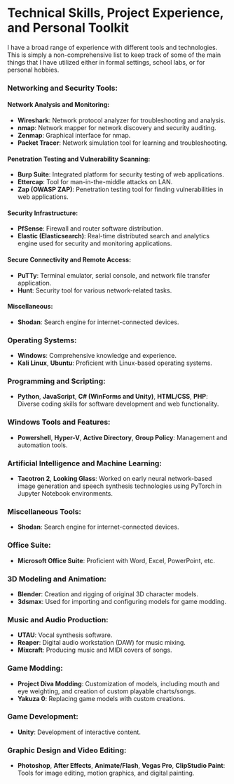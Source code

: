 # Technical Skills, Project Experience, and Personal Toolkit

I have a broad range of experience with different tools and technologies. This is simply a non-comprehensive list to keep track of some of the main things that I have utilized either in formal settings, school labs, or for personal hobbies.

### Networking and Security Tools:

#### Network Analysis and Monitoring:
- **Wireshark**: Network protocol analyzer for troubleshooting and analysis.
- **nmap**: Network mapper for network discovery and security auditing.
- **Zenmap**: Graphical interface for nmap.
- **Packet Tracer**: Network simulation tool for learning and troubleshooting.

#### Penetration Testing and Vulnerability Scanning:
- **Burp Suite**: Integrated platform for security testing of web applications.
- **Ettercap**: Tool for man-in-the-middle attacks on LAN.
- **Zap (OWASP ZAP)**: Penetration testing tool for finding vulnerabilities in web applications.

#### Security Infrastructure:
- **PfSense**: Firewall and router software distribution.
- **Elastic (Elasticsearch)**: Real-time distributed search and analytics engine used for security and monitoring applications.

#### Secure Connectivity and Remote Access:
- **PuTTy**: Terminal emulator, serial console, and network file transfer application.
- **Hunt**: Security tool for various network-related tasks.

#### Miscellaneous:
- **Shodan**: Search engine for internet-connected devices.

### Operating Systems:
- **Windows**: Comprehensive knowledge and experience.
- **Kali Linux**, **Ubuntu**: Proficient with Linux-based operating systems.

### Programming and Scripting:
- **Python**, **JavaScript**, **C# (WinForms and Unity)**, **HTML/CSS**, **PHP**: Diverse coding skills for software development and web functionality.

### Windows Tools and Features:
- **Powershell**, **Hyper-V**, **Active Directory**, **Group Policy**: Management and automation tools.

### Artificial Intelligence and Machine Learning:
- **Tacotron 2**, **Looking Glass**: Worked on early neural network-based image generation and speech synthesis technologies using PyTorch in Jupyter Notebook environments.

### Miscellaneous Tools:
- **Shodan**: Search engine for internet-connected devices.

### Office Suite:
- **Microsoft Office Suite**: Proficient with Word, Excel, PowerPoint, etc.

### 3D Modeling and Animation:
- **Blender**: Creation and rigging of original 3D character models.
- **3dsmax**: Used for importing and configuring models for game modding.

### Music and Audio Production:
- **UTAU**: Vocal synthesis software.
- **Reaper**: Digital audio workstation (DAW) for music mixing.
- **Mixcraft**: Producing music and MIDI covers of songs.

### Game Modding:
- **Project Diva Modding**: Customization of models, including mouth and eye weighting, and creation of custom playable charts/songs.
- **Yakuza 0**: Replacing game models with custom creations.

### Game Development:
- **Unity**: Development of interactive content.

### Graphic Design and Video Editing:
- **Photoshop**, **After Effects**, **Animate/Flash**, **Vegas Pro**, **ClipStudio Paint**: Tools for image editing, motion graphics, and digital painting.
